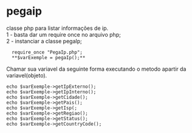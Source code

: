# pegaip
classe php para listar informações de ip.<br/>
1 - basta dar um require once no arquivo php;<br/>
2 - instanciar a classe pegaIp;<br/>

```
  require_once "PegaIp.php";
  **$varExemple = pegaIp();**
```

Chamar sua variavel da seguinte forma executando o metodo apartir da variavel(objeto).

```
echo $varExemple->getIpExterno();
echo $varExemple->getIpInterno();
echo $varExemple->getCidade();
echo $varExemple->getPais();
echo $varExemple->getIsp(;
echo $varExemple->getRegiao();
echo $varExemple->getStatus();
echo $varExemple->getCountryCode();
```
